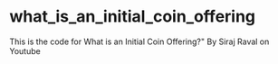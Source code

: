 # what_is_an_initial_coin_offering
This is the code for What is an Initial Coin Offering?" By Siraj Raval on Youtube
